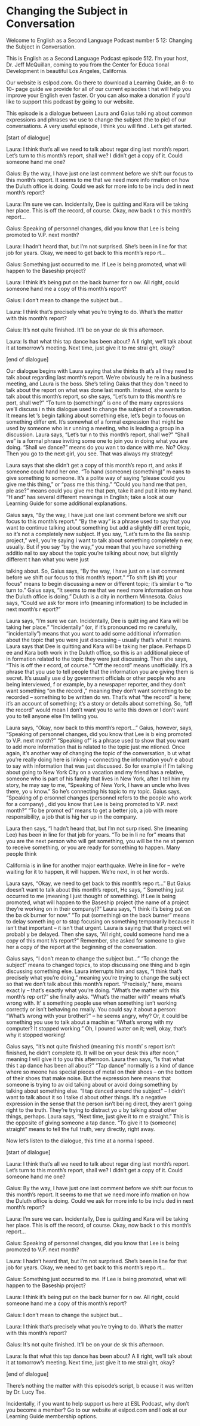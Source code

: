 # Changing the Subject in Conversation

Welcome to English as a Second Language Podcast number 5 12: Changing the Subject in Conversation.

This is English as a Second Language Podcast episode 512.  I’m your host, Dr. Jeff McQuillan, coming to you from the Center for Educa tional Development in beautiful Los Angeles, California.

Our website is eslpod.com.  Go there to download a Learning Guide, an 8- to 10- page guide we provide for all of our current episodes t hat will help you improve your English even faster.  Or you can also make a donation if you’d like to support this podcast by going to our website.

This episode is a dialogue between Laura and Gaius talki ng about common expressions and phrases we use to change the subject (the to pic) of our conversations.  A very useful episode, I think you will find .  Let’s get started.

[start of dialogue]

Laura:  I think that’s all we need to talk about regar ding last month’s report.  Let’s turn to this month’s report, shall we?  I didn’t get a copy of it.  Could someone hand me one?

Gaius:  By the way, I have just one last comment before we shift our focus to this month’s report.  It seems to me that we need more info rmation on how the Duluth office is doing.  Could we ask for more info to be inclu ded in next month’s report?

Laura:  I’m sure we can.  Incidentally, Dee is quitting and Kara will be taking her place.  This is off the record, of course.  Okay, now back t o this month’s report…

Gaius:  Speaking of personnel changes, did you know that  Lee is being promoted to V.P. next month?

Laura:  I hadn’t heard that, but I’m not surprised.   She’s been in line for that job for years.  Okay, we need to get back to this month’s repo rt…

Gaius:  Something just occurred to me.  If Lee is being  promoted, what will happen to the Baseship project?

Laura:  I think it’s being put on the back burner for n ow.  All right, could someone hand me a copy of this month’s report?

 Gaius:  I don’t mean to change the subject but…

Laura:  I think that’s precisely what you’re trying to do.   What’s the matter with this month’s report?

Gaius:  It’s not quite finished.  It’ll be on your de sk this afternoon.

Laura:  Is that what this tap dance has been about?  A ll right, we’ll talk about it at tomorrow’s meeting.  Next time, just give it to me strai ght, okay?

[end of dialogue]

Our dialogue begins with Laura saying that she thinks th at’s all they need to talk about regarding last month’s report.  We’re obviously he re in a business meeting, and Laura is the boss.  She’s telling Gaius that they don ’t need to talk about the report on what was done last month.  Instead, she wants to talk about this month’s report, so she says, “Let’s turn to this month’s re port, shall we?”  “To turn to (something)” is one of the many expressions we’ll discuss i n this dialogue used to change the subject of a conversation.  It means let ’s begin talking about something else, let’s begin to focus on something differ ent.  It’s somewhat of a formal expression that might be used by someone who is r unning a meeting, who is leading a group in a discussion.  Laura says, “Let’s tur n to this month’s report, shall we?”  “Shall we” is a formal phrase inviting some one to join you in doing what you are doing.  “Shall we dance?” means do you wan t to dance with me. No?  Okay.  Then you go to the next girl, you see.  That  was always my strategy!

Laura says that she didn’t get a copy of this month’s repo rt, and asks if someone could hand her one.  “To hand (someone) (something)” m eans to give something to someone.  It’s a polite way of saying “please could you  give me this thing,” or “pass me this thing.”  “Could you hand me that pen, ple ase?” means could you give me that pen, take it and put it into my hand.  “H and” has several different meanings in English; take a look at our Learning Guide for some additional explanations.

Gaius says, “By the way, I have just one last comment before  we shift our focus to this month’s report.”  “By the way” is a phrase used to  say that you want to continue talking about something but add a slightly diff erent topic, so it’s not a completely new subject.  If you say, “Let’s turn to the Ba seship project,” well, you’re saying I want to talk about something completely n ew, usually.  But if you say “by the way,” you mean that you have something additio nal to say about the topic you’re talking about now, but slightly different t han what you were just

 talking about.  So, Gaius says, “By the way, I have just on e last comment before we shift our focus to this month’s report.”  “To shift (sh ift) your focus” means to begin discussing a new or different topic; it’s similar t o “to turn to.”  Gaius says, “It seems to me that we need more information on how the Duluth office is doing.” Duluth is a city in northern Minnesota.  Gaius says, “Could  we ask for more info (meaning information) to be included in next month’s r eport?”

Laura says, “I’m sure we can.  Incidentally, Dee is quitt ing and Kara will be taking her place.”  “Incidentally” (or, if it’s pronounced mo re carefully, “incidentally”) means that you want to add some additional information  about the topic that you were just discussing – usually that’s what it means.  Laura says that Dee is quitting and Kara will be taking her place.  Perhaps D ee and Kara both work in the Duluth office, so this is an additional piece of in formation related to the topic they were just discussing.  Then she says, “This is off the r ecord, of course.”  “Off the record” means unofficially.  It’s a phrase that you use  to tell people that the information you are giving them is secret.  It’s usually use d by government officials or other people who are being interviewed, f or example, by a newspaper reporter, and they don’t want something “on the record ,” meaning they don’t want something to be recorded – something to be written do wn.  That’s what “the record” is here; it’s an account of something; it’s a story or details about something.  So, “off the record” would mean I don’t want you to write this down or I don’t want you to tell anyone else I’m telling you.

Laura says, “Okay, now back to this month’s report…”  Gaius, however, says, “Speaking of personnel changes, did you know that Lee is b eing promoted to V.P. next month?”  “Speaking of” is a phrase used to show  that you want to add more information that is related to the topic just me ntioned.  Once again, it’s another way of changing the topic of the conversation, b ut what you’re really doing here is linking – connecting the information you’r e about to say with information that was just discussed.  So for example if I’m talking about going to New York City on a vacation and my friend has a relative,  someone who is part of his family that lives in New York, after I tell him my story, he may say to me, “Speaking of New York, I have an uncle who lives there, yo u know.”  So he’s connecting his topic to my topic.  Gaius says, “Speaking of p ersonnel changes (personnel refers to the people who work for a company) , did you know that Lee is being promoted to V.P. next month?”  “To be promot ed” means to get a better job, a job with more responsibility, a job that is hig her up in the company.

Laura then says, “I hadn’t heard that, but I’m not surp rised.  She (meaning Lee) has been in line for that job for years.  “To be in li ne for” means that you are the next person who will get something, you will be the ne xt person to receive something, or you are ready for something to happen.  Many people think

 California is in line for another major earthquake.  We’re in line for – we’re waiting for it to happen, it will happen.  We’re next, in ot her words.

Laura says, “Okay, we need to get back to this month’s repo rt…”  But Gaius doesn’t want to talk about this month’s report, He says, “ Something just occurred to me (meaning I just thought of something).  If Lee is being promoted, what will happen to the Baseship project (the name of a project they’re working on in their company)?”  Laura says, “I think it’s being put on the ba ck burner for now.”  “To put (something) on the back burner” means to delay someth ing or to stop focusing on something temporarily because it isn’t that important – it isn’t that urgent.  Laura is saying that that project will probabl y be delayed.  Then she says, “All right, could someone hand me a copy of this mont h’s report?” Remember, she asked for someone to give her a copy of the report at the beginning of the conversation.

Gaius says, “I don’t mean to change the subject but…”  “To  change the subject” means to changed topics, to stop discussing one thing and b egin discussing something else.  Laura interrupts him and says, “I think that’s precisely what you’re doing,” meaning you’re trying to change the subj ect so that we don’t talk about this month’s report.  “Precisely,” here, means exact ly – that’s exactly what you’re doing.  “What’s the matter with this month’s rep ort?” she finally asks. “What’s the matter with” means what’s wrong with.  It’ s something people use when something isn’t working correctly or isn’t behaving no rmally.  You could say it about a person: “What’s wrong with your brother?” –  he seems angry, why? Or, it could be something you use to talk about a machin e: “What’s wrong with my computer?  It stopped working.”  Oh, I poured water on it; well, okay, that’s why it stopped working!

Gaius says, “It’s not quite finished (meaning this month’ s report isn’t finished, he didn’t complete it).  It will be on your desk this after noon,” meaning I will give it to you this afternoon.  Laura then says, “Is that what this t ap dance has been all about?”  “Tap dance” normally is a kind of dance where so meone has special pieces of metal on their shoes – on the bottom of their  shoes that make noise. But the expression here means that someone is trying to av oid talking about or avoid doing something by talking about something else.  “I tap danced around the subject” – I didn’t want to talk about it so I talke d about other things.  It’s a negative expression in the sense that the person isn’t bei ng direct, they aren’t going right to the truth.  They’re trying to distract yo u by talking about other things, perhaps.  Laura says, “Next time, just give it to m e straight.”  This is the opposite of giving someone a tap dance.  “To give it to (someone) straight” means to tell the full truth, very directly, right away.

 Now let’s listen to the dialogue, this time at a norma l speed.

[start of dialogue]

Laura:  I think that’s all we need to talk about regar ding last month’s report.  Let’s turn to this month’s report, shall we?  I didn’t get a copy of it.  Could someone hand me one?

Gaius:  By the way, I have just one last comment before we shift our focus to this month’s report.  It seems to me that we need more info rmation on how the Duluth office is doing.  Could we ask for more info to be inclu ded in next month’s report?

Laura:  I’m sure we can.  Incidentally, Dee is quitting and Kara will be taking her place.  This is off the record, of course.  Okay, now back t o this month’s report…

Gaius:  Speaking of personnel changes, did you know that  Lee is being promoted to V.P. next month?

Laura:  I hadn’t heard that, but I’m not surprised.   She’s been in line for that job for years.  Okay, we need to get back to this month’s repo rt…

Gaius:  Something just occurred to me.  If Lee is being  promoted, what will happen to the Baseship project?

Laura:  I think it’s being put on the back burner for n ow.  All right, could someone hand me a copy of this month’s report?

Gaius:  I don’t mean to change the subject but…

Laura:  I think that’s precisely what you’re trying to do.   What’s the matter with this month’s report?

Gaius:  It’s not quite finished.  It’ll be on your de sk this afternoon.

Laura:  Is that what this tap dance has been about?  A ll right, we’ll talk about it at tomorrow’s meeting.  Next time, just give it to me strai ght, okay?

[end of dialogue]

There’s nothing the matter with this episode’s script, b ecause it was written by Dr. Lucy Tse.

 Incidentally, if you want to help support us here at ESL  Podcast, why don’t you become a member?  Go to our website at eslpod.com and l ook at our Learning Guide membership options.





